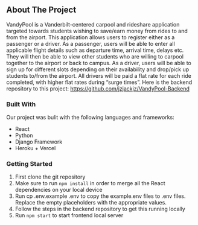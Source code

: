 <!-- ABOUT THE PROJECT -->
## About The Project

VandyPool is a Vanderbilt-centered carpool and rideshare application targeted towards students wishing to save/earn money from rides to and from the airport. This application allows users to register either as a passenger or a driver. As a passenger, users will be able to enter all applicable flight details such as departure time, arrival time, delays etc. They will then be able to view other students who are willing to carpool together to the airport or back to campus. As a driver, users will be able to sign up for different slots depending on their availability and drop/pick up students to/from the airport. All drivers will be paid a flat rate for each ride completed, with higher flat rates during “surge times”. Here is the backend repository to this project: https://github.com/jzjackjz/VandyPool-Backend


### Built With

Our project was bulit with the following languages and frameworks:

* React
* Python
* Django Framework
* Heroku + Vercel


### Getting Started

1. First clone the git repository
2. Make sure to run ```npm install``` in order to merge all the React dependencies on your local device
3. Run cp .env.example .env to copy the example.env files to .env files. Replace the empty placeholders with the appropriate values.
4. Follow the steps in the backend repository to get this running locally
5. Run ```npm start``` to start frontend local server
